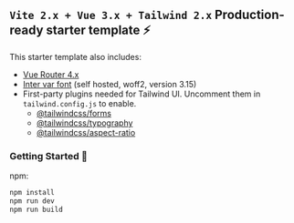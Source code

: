 ## `Vite 2.x + Vue 3.x + Tailwind 2.x` Production-ready starter template ⚡

This starter template also includes:

- [Vue Router 4.x](https://github.com/vuejs/vue-router-next)
- [Inter var font](https://github.com/rsms/inter) (self hosted, woff2, version 3.15)
- First-party plugins needed for Tailwind UI. Uncomment them in `tailwind.config.js` to enable.
  * [@tailwindcss/forms](https://github.com/tailwindlabs/tailwindcss-forms)
  * [@tailwindcss/typography](https://github.com/tailwindlabs/tailwindcss-typography)
  * [@tailwindcss/aspect-ratio](https://github.com/tailwindlabs/tailwindcss-aspect-ratio)

### Getting Started 🚀

npm:
```sh
npm install
npm run dev
npm run build
```

